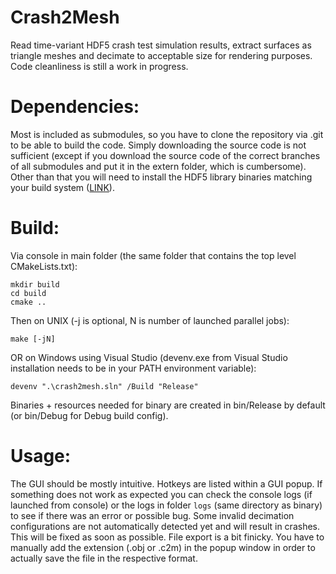 # Crash2Mesh
Read time-variant HDF5 crash test simulation results, extract surfaces as triangle meshes and decimate to acceptable size for rendering purposes.
Code cleanliness is still a work in progress.

# Dependencies:
Most is included as submodules, so you have to clone the repository via .git to be able to build the code.
Simply downloading the source code is not sufficient (except if you download the source code of the correct
branches of all submodules and put it in the extern folder, which is cumbersome).
Other than that you will need to install the HDF5 library binaries matching your build system ([LINK](https://www.hdfgroup.org/downloads/hdf5/)).

# Build:
Via console in main folder (the same folder that contains the top level CMakeLists.txt):
```
mkdir build
cd build
cmake ..
```
Then on UNIX (-j is optional, N is number of launched parallel jobs):
```
make [-jN]
```
OR on Windows using Visual Studio (devenv.exe from Visual Studio installation needs to be in your PATH environment variable):
```
devenv ".\crash2mesh.sln" /Build "Release"
```

Binaries + resources needed for binary are created in bin/Release by default (or bin/Debug for Debug build config).

# Usage:
The GUI should be mostly intuitive.
Hotkeys are listed within a GUI popup.
If something does not work as expected you can check the console logs (if launched from console)
or the logs in folder `logs` (same directory as binary) to see if there was an error or possible bug.
Some invalid decimation configurations are not automatically detected yet and will result
in crashes. This will be fixed as soon as possible.
File export is a bit finicky. You have to manually add the extension (.obj or .c2m) in the
popup window in order to actually save the file in the respective format.
